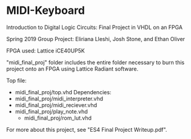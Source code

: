 # MIDI-Keyboard
Introduction to Digital Logic Circuits: Final Project in VHDL on an FPGA

Spring 2019 Group Project: Eliriana Lleshi, Josh Stone, and Ethan Oliver 

FPGA used: Lattice iCE40UP5K

"midi_final_proj" folder includes the entire folder necessary to burn this project onto an FPGA using Lattice Radiant software. 

Top file: 
- midi_final_proj/top.vhd
Dependencies: 
- midi_final_proj/midi_interpreter.vhd
- midi_final_proj/midi_reciever.vhd
- midi_final_proj/play_note.vhd
  - midi_final_proj/rom_lut.vhd
  
For more about this project, see "ES4 Final Project Writeup.pdf".  

